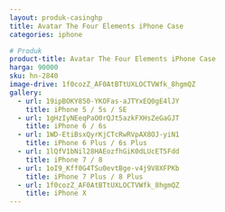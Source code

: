```yaml
---
layout: produk-casinghp
title: Avatar The Four Elements iPhone Case
categories: iphone

# Produk
product-title: Avatar The Four Elements iPhone Case
harga: 90000
sku: hn-2840
image-drive: 1f0cozZ_AF0AtBTtUXLOCTVWfk_8hgmQZ
gallery:
  - url: 19ipBOKY850-YKOFas-aJTYxEQ0gE4lJY
    title: iPhone 5 / 5s / SE
  - url: 1gHzIyNEeqPaO0rQJt5azkFXHsZeGaGJT
    title: iPhone 6 / 6s
  - url: 1WD-EtiBsxQyrKjCTcRwRVpAX8OJ-yiN1
    title: iPhone 6 Plus / 6s Plus
  - url: 1lQfV1bNil28HAEozfhGiK0dLUcET5Fdd
    title: iPhone 7 / 8
  - url: 1oI9_Kff0G4TSu0evtBge-v4j9V8XFPKb
    title: iPhone 7 Plus / 8 Plus
  - url: 1f0cozZ_AF0AtBTtUXLOCTVWfk_8hgmQZ
    title: iPhone X
---
```


